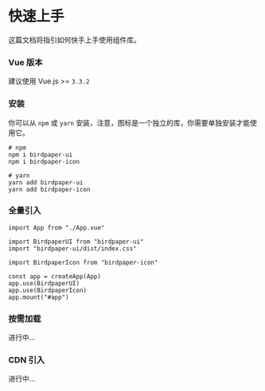 # 快速上手

这篇文档将指引如何快手上手使用组件库。

### Vue 版本
建议使用 Vue.js >= `3.3.2`

### 安装
你可以从 `npm` 或 `yarn` 安装，注意，图标是一个独立的库，你需要单独安装才能使用它。
```Shell
# npm
npm i birdpaper-ui
npm i birdpaper-icon

# yarn
yarn add birdpaper-ui
yarn add birdpaper-icon
```

### 全量引入
```JS
import App from "./App.vue"

import BirdpaperUI from "birdpaper-ui"
import "birdpaper-ui/dist/index.css"

import BirdpaperIcon from "birdpaper-icon"

const app = createApp(App)
app.use(BirdpaperUI)
app.use(BirdpaperIcon)
app.mount("#app")
```

### 按需加载
进行中...

### CDN 引入
进行中...